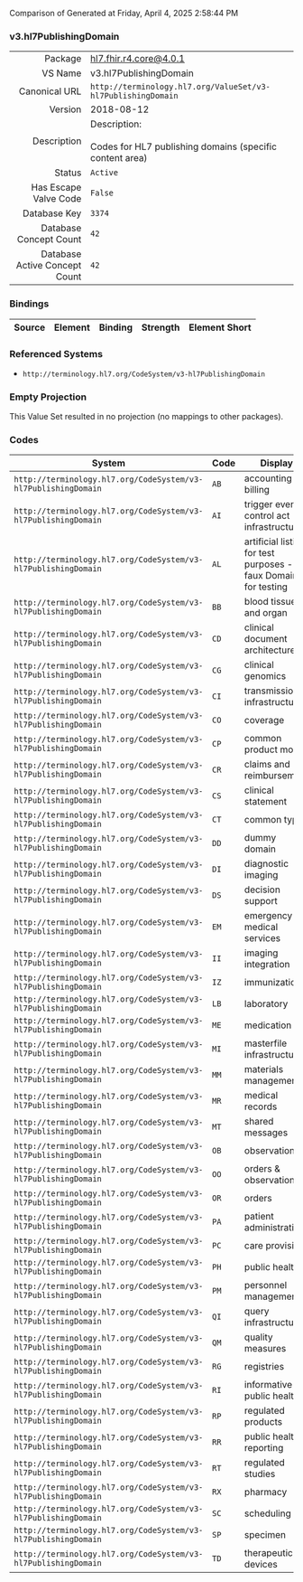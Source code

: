 Comparison of 
Generated at Friday, April 4, 2025 2:58:44 PM

### v3.hl7PublishingDomain

|      |     |
| ---: | --- |
| Package | hl7.fhir.r4.core@4.0.1 |
| VS Name | v3.hl7PublishingDomain |
| Canonical URL | `http://terminology.hl7.org/ValueSet/v3-hl7PublishingDomain` |
| Version | 2018-08-12 |
| Description | Description:<br/><br/>Codes for HL7 publishing domains (specific content area) |
| Status | `Active` |
| Has Escape Valve Code | `False` |
| Database Key | `3374` |
| Database Concept Count | `42` |
| Database Active Concept Count | `42` |
### Bindings

| Source | Element | Binding | Strength | Element Short |
| ------ | ------- | ------- | -------- | ------------- |

### Referenced Systems

* `http://terminology.hl7.org/CodeSystem/v3-hl7PublishingDomain`
### Empty Projection

This Value Set resulted in no projection (no mappings to other packages).

### Codes

| System | Code | Display |
| ------ | ---- | ------- |
| `http://terminology.hl7.org/CodeSystem/v3-hl7PublishingDomain` | `AB` | accounting & billing |
| `http://terminology.hl7.org/CodeSystem/v3-hl7PublishingDomain` | `AI` | trigger event control act infrastructure |
| `http://terminology.hl7.org/CodeSystem/v3-hl7PublishingDomain` | `AL` | artificial listing for test purposes - faux Domain for testing |
| `http://terminology.hl7.org/CodeSystem/v3-hl7PublishingDomain` | `BB` | blood tissue and organ |
| `http://terminology.hl7.org/CodeSystem/v3-hl7PublishingDomain` | `CD` | clinical document architecture |
| `http://terminology.hl7.org/CodeSystem/v3-hl7PublishingDomain` | `CG` | clinical genomics |
| `http://terminology.hl7.org/CodeSystem/v3-hl7PublishingDomain` | `CI` | transmission infrastructure |
| `http://terminology.hl7.org/CodeSystem/v3-hl7PublishingDomain` | `CO` | coverage |
| `http://terminology.hl7.org/CodeSystem/v3-hl7PublishingDomain` | `CP` | common product model |
| `http://terminology.hl7.org/CodeSystem/v3-hl7PublishingDomain` | `CR` | claims and reimbursement |
| `http://terminology.hl7.org/CodeSystem/v3-hl7PublishingDomain` | `CS` | clinical statement |
| `http://terminology.hl7.org/CodeSystem/v3-hl7PublishingDomain` | `CT` | common types |
| `http://terminology.hl7.org/CodeSystem/v3-hl7PublishingDomain` | `DD` | dummy domain |
| `http://terminology.hl7.org/CodeSystem/v3-hl7PublishingDomain` | `DI` | diagnostic imaging |
| `http://terminology.hl7.org/CodeSystem/v3-hl7PublishingDomain` | `DS` | decision support |
| `http://terminology.hl7.org/CodeSystem/v3-hl7PublishingDomain` | `EM` | emergency medical services |
| `http://terminology.hl7.org/CodeSystem/v3-hl7PublishingDomain` | `II` | imaging integration |
| `http://terminology.hl7.org/CodeSystem/v3-hl7PublishingDomain` | `IZ` | immunization |
| `http://terminology.hl7.org/CodeSystem/v3-hl7PublishingDomain` | `LB` | laboratory |
| `http://terminology.hl7.org/CodeSystem/v3-hl7PublishingDomain` | `ME` | medication |
| `http://terminology.hl7.org/CodeSystem/v3-hl7PublishingDomain` | `MI` | masterfile infrastructure |
| `http://terminology.hl7.org/CodeSystem/v3-hl7PublishingDomain` | `MM` | materials management |
| `http://terminology.hl7.org/CodeSystem/v3-hl7PublishingDomain` | `MR` | medical records |
| `http://terminology.hl7.org/CodeSystem/v3-hl7PublishingDomain` | `MT` | shared messages |
| `http://terminology.hl7.org/CodeSystem/v3-hl7PublishingDomain` | `OB` | observations |
| `http://terminology.hl7.org/CodeSystem/v3-hl7PublishingDomain` | `OO` | orders & observations |
| `http://terminology.hl7.org/CodeSystem/v3-hl7PublishingDomain` | `OR` | orders |
| `http://terminology.hl7.org/CodeSystem/v3-hl7PublishingDomain` | `PA` | patient administration |
| `http://terminology.hl7.org/CodeSystem/v3-hl7PublishingDomain` | `PC` | care provision |
| `http://terminology.hl7.org/CodeSystem/v3-hl7PublishingDomain` | `PH` | public health |
| `http://terminology.hl7.org/CodeSystem/v3-hl7PublishingDomain` | `PM` | personnel management |
| `http://terminology.hl7.org/CodeSystem/v3-hl7PublishingDomain` | `QI` | query infrastructure |
| `http://terminology.hl7.org/CodeSystem/v3-hl7PublishingDomain` | `QM` | quality measures |
| `http://terminology.hl7.org/CodeSystem/v3-hl7PublishingDomain` | `RG` | registries |
| `http://terminology.hl7.org/CodeSystem/v3-hl7PublishingDomain` | `RI` | informative public health |
| `http://terminology.hl7.org/CodeSystem/v3-hl7PublishingDomain` | `RP` | regulated products |
| `http://terminology.hl7.org/CodeSystem/v3-hl7PublishingDomain` | `RR` | public health reporting |
| `http://terminology.hl7.org/CodeSystem/v3-hl7PublishingDomain` | `RT` | regulated studies |
| `http://terminology.hl7.org/CodeSystem/v3-hl7PublishingDomain` | `RX` | pharmacy |
| `http://terminology.hl7.org/CodeSystem/v3-hl7PublishingDomain` | `SC` | scheduling |
| `http://terminology.hl7.org/CodeSystem/v3-hl7PublishingDomain` | `SP` | specimen |
| `http://terminology.hl7.org/CodeSystem/v3-hl7PublishingDomain` | `TD` | therapeutic devices |

